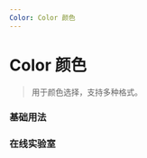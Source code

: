 ```yaml
---
Color: Color 颜色
---
```

# Color 颜色

> 用于颜色选择，支持多种格式。

### 基础用法

<ClientOnly>
<field-color-demo blockName="colorField1"/>
</ClientOnly>

### 在线实验室
<ClientOnly>
<ams-config name="color" type="field"/>
</ClientOnly>
